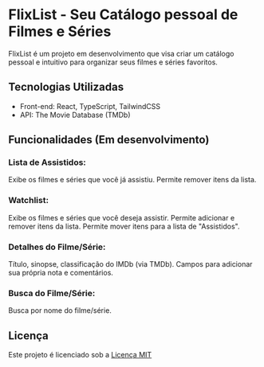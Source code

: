 # FlixList - Seu Catálogo pessoal de Filmes e Séries

FlixList é um projeto em desenvolvimento que visa criar um catálogo pessoal e intuitivo para organizar seus filmes e séries favoritos.


## Tecnologias Utilizadas


- Front-end: React, TypeScript, TailwindCSS
- API: The Movie Database (TMDb)


## Funcionalidades (Em desenvolvimento)

### Lista de Assistidos:
Exibe os filmes e séries que você já assistiu.
Permite remover itens da lista.
### Watchlist:
Exibe os filmes e séries que você deseja assistir.
Permite adicionar e remover itens da lista.
Permite mover itens para a lista de "Assistidos".
### Detalhes do Filme/Série:
Título, sinopse, classificação do IMDb (via TMDb).
Campos para adicionar sua própria nota e comentários.
### Busca do Filme/Série:
Busca por nome do filme/série.

## Licença

Este projeto é licenciado sob a [Licença MIT](https://choosealicense.com/licenses/mit/)


